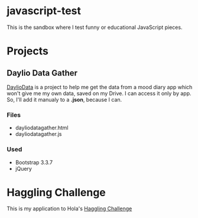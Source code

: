 # javascript-test
This is the sandbox where I test funny or educational JavaScript pieces.

# Projects
## Daylio Data Gather
[DaylioData] is a project to help me get the data from a mood diary app which
won't give me my own data, saved on my Drive. I can access it only by app.
So, I'll add it manualy to a **.json**, because I can.
### Files
 - dayliodatagather.html
 - dayliodatagather.js
### Used
 - Bootstrap 3.3.7
 - jQuery

# Haggling Challenge
This is my application to Hola's [Haggling Challenge]


[DaylioData]: https://vanntile.github.io/javascript-test/daylio_data/dayliodatagather.html
[Haggling Challenge]: https://github.com/hola/challenge_haggling
